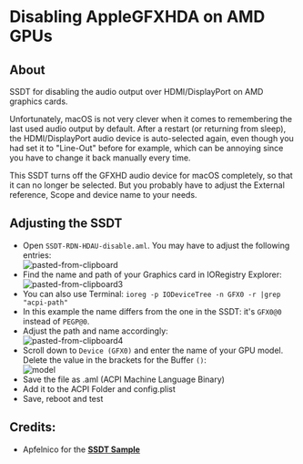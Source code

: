 # Disabling AppleGFXHDA on AMD GPUs

## About
SSDT for disabling the audio output over HDMI/DisplayPort on AMD graphics cards.

Unfortunately, macOS is not very clever when it comes to remembering the last used audio output by default. After a restart (or returning from sleep), the HDMI/DisplayPort audio device is auto-selected again, even though you had set it to "Line-Out" before for example, which can be annoying since you have to change it back manually every time.

This SSDT turns off the GFXHD audio device for macOS completely, so that it can no longer be selected. But you probably have to adjust the External reference, Scope and device name to your needs.

## Adjusting the SSDT
- Open `SSDT-RDN-HDAU-disable.aml`. You may have to adjust the following entries:</br>
	![pasted-from-clipboard](https://user-images.githubusercontent.com/76865553/139533192-c23d384b-89b6-428e-a73d-f889df903930.png)
- Find the name and path of your Graphics card in IORegistry Explorer:</br>
	![pasted-from-clipboard3](https://user-images.githubusercontent.com/76865553/139533202-9f11d658-07c0-4ab1-8e52-531475ca9f9c.png)
- You can also use Terminal: `ioreg -p IODeviceTree -n GFX0 -r |grep "acpi-path"`
- In this example the name differs from the one in the SSDT: it's `GFX0@0` instead of `PEGP@0`.
- Adjust the path and name accordingly:</br>
	![pasted-from-clipboard4](https://user-images.githubusercontent.com/76865553/139533216-157b1461-94e8-4957-b5a6-551d54719f7a.png)
- Scroll down to `Device (GFX0)` and enter the name of your GPU model. Delete the value in the brackets for the Buffer `()`:</br>
	![model](https://user-images.githubusercontent.com/76865553/139533226-0ae045b0-695d-4394-9ebb-946578985a16.png)
- Save the file as .aml (ACPI Machine Language Binary)
- Add it to the ACPI Folder and config.plist
- Save, reboot and test

## Credits:
- Apfelnico for the [**SSDT Sample**](https://www.hackintosh-forum.de/forum/thread/55014-hdmi-audio-mittels-ssdt-entfernen-radeon-vii/?postID=721986#post721986)
